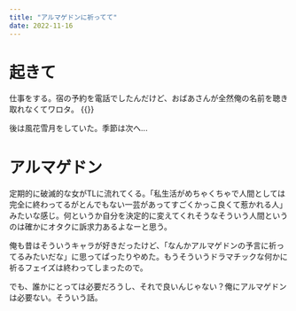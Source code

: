 ```yaml
---
title: "アルマゲドンに祈ってて"
date: 2022-11-16
---
```


# 起きて
仕事をする。宿の予約を電話でしたんだけど、おばあさんが全然俺の名前を聴き取れなくてワロタ。
{{<tweet user="dango_bot" id="1592770036023762945">}}

後は風花雪月をしていた。季節は次へ...


# アルマゲドン
定期的に破滅的な女がTLに流れてくる。「私生活がめちゃくちゃで人間としては完全に終わってるがとんでもない一芸があってすごくかっこ良くて惹かれる人」みたいな感じ。何というか自分を決定的に変えてくれそうなそういう人間というのは確かにオタクに訴求力あるよなーと思う。

俺も昔はそういうキャラが好きだったけど、「なんかアルマゲドンの予言に祈ってるみたいだな」に思ってぱったりやめた。もうそういうドラマチックな何かに祈るフェイズは終わってしまったので。

でも、誰かにとっては必要だろうし、それで良いんじゃない？俺にアルマゲドンは必要ない。そういう話。